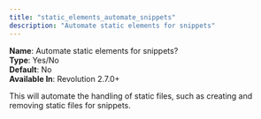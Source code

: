 ```yaml
---
title: "static_elements_automate_snippets"
description: "Automate static elements for snippets"
---
```


**Name**: Automate static elements for snippets?   
**Type**: Yes/No  
**Default**: No  
**Available In**: Revolution 2.7.0+

This will automate the handling of static files, such as creating and removing static files for snippets.
